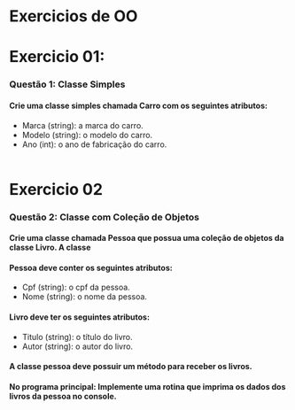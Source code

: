# Exercicios de OO

# Exercicio 01:

### Questão 1: Classe Simples

#### Crie uma classe simples chamada Carro com os seguintes atributos:

- Marca (string): a marca do carro.
- Modelo (string): o modelo do carro.
- Ano (int): o ano de fabricação do carro.
<br><br>

# Exercicio 02

### Questão 2: Classe com Coleção de Objetos

#### Crie uma classe chamada Pessoa que possua uma coleção de objetos da classe Livro. A classe 
#### Pessoa deve conter os seguintes atributos:

- Cpf (string): o cpf da pessoa.
- Nome (string): o nome da pessoa.

#### Livro deve ter os seguintes atributos:
- Titulo (string): o título do livro.
- Autor (string): o autor do livro.

#### A classe pessoa deve possuir um método para receber os livros.

#### No programa principal: Implemente uma rotina que imprima os dados dos livros da pessoa no console.

